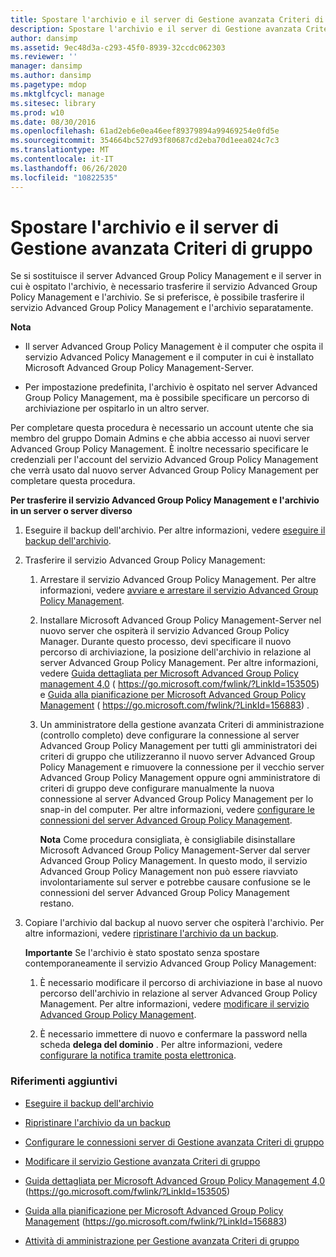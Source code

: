 ```yaml
---
title: Spostare l'archivio e il server di Gestione avanzata Criteri di gruppo
description: Spostare l'archivio e il server di Gestione avanzata Criteri di gruppo
author: dansimp
ms.assetid: 9ec48d3a-c293-45f0-8939-32ccdc062303
ms.reviewer: ''
manager: dansimp
ms.author: dansimp
ms.pagetype: mdop
ms.mktglfcycl: manage
ms.sitesec: library
ms.prod: w10
ms.date: 08/30/2016
ms.openlocfilehash: 61ad2eb6e0ea46eef89379894a99469254e0fd5e
ms.sourcegitcommit: 354664bc527d93f80687cd2eba70d1eea024c7c3
ms.translationtype: MT
ms.contentlocale: it-IT
ms.lasthandoff: 06/26/2020
ms.locfileid: "10822535"
---
```

# Spostare l'archivio e il server di Gestione avanzata Criteri di gruppo


Se si sostituisce il server Advanced Group Policy Management e il server in cui è ospitato l'archivio, è necessario trasferire il servizio Advanced Group Policy Management e l'archivio. Se si preferisce, è possibile trasferire il servizio Advanced Group Policy Management e l'archivio separatamente.

**Nota**  
-   Il server Advanced Group Policy Management è il computer che ospita il servizio Advanced Policy Management e il computer in cui è installato Microsoft Advanced Group Policy Management-Server.

-   Per impostazione predefinita, l'archivio è ospitato nel server Advanced Group Policy Management, ma è possibile specificare un percorso di archiviazione per ospitarlo in un altro server.

 

Per completare questa procedura è necessario un account utente che sia membro del gruppo Domain Admins e che abbia accesso ai nuovi server Advanced Group Policy Management. È inoltre necessario specificare le credenziali per l'account del servizio Advanced Group Policy Management che verrà usato dal nuovo server Advanced Group Policy Management per completare questa procedura.

**Per trasferire il servizio Advanced Group Policy Management e l'archivio in un server o server diverso**

1.  Eseguire il backup dell'archivio. Per altre informazioni, vedere [eseguire il backup dell'archivio](back-up-the-archive-agpm40.md).

2.  Trasferire il servizio Advanced Group Policy Management:

    1.  Arrestare il servizio Advanced Group Policy Management. Per altre informazioni, vedere [avviare e arrestare il servizio Advanced Group Policy Management](start-and-stop-the-agpm-service-agpm40.md).

    2.  Installare Microsoft Advanced Group Policy Management-Server nel nuovo server che ospiterà il servizio Advanced Group Policy Manager. Durante questo processo, devi specificare il nuovo percorso di archiviazione, la posizione dell'archivio in relazione al server Advanced Group Policy Management. Per altre informazioni, vedere [Guida dettagliata per Microsoft Advanced Group Policy management 4,0](https://go.microsoft.com/fwlink/?LinkId=153505) ( https://go.microsoft.com/fwlink/?LinkId=153505) e [Guida alla pianificazione per Microsoft Advanced Group Policy Management](https://go.microsoft.com/fwlink/?LinkId=156883) ( https://go.microsoft.com/fwlink/?LinkId=156883) .

    3.  Un amministratore della gestione avanzata Criteri di amministrazione (controllo completo) deve configurare la connessione al server Advanced Group Policy Management per tutti gli amministratori dei criteri di gruppo che utilizzeranno il nuovo server Advanced Group Policy Management e rimuovere la connessione per il vecchio server Advanced Group Policy Management oppure ogni amministratore di criteri di gruppo deve configurare manualmente la nuova connessione al server Advanced Group Policy Management per lo snap-in del computer. Per altre informazioni, vedere [configurare le connessioni del server Advanced Group Policy Management](configure-agpm-server-connections-agpm40.md).

        **Nota**  Come procedura consigliata, è consigliabile disinstallare Microsoft Advanced Group Policy Management-Server dal server Advanced Group Policy Management. In questo modo, il servizio Advanced Group Policy Management non può essere riavviato involontariamente sul server e potrebbe causare confusione se le connessioni del server Advanced Group Policy Management restano.

         

3.  Copiare l'archivio dal backup al nuovo server che ospiterà l'archivio. Per altre informazioni, vedere [ripristinare l'archivio da un backup](restore-the-archive-from-a-backup-agpm40.md).

    **Importante**  Se l'archivio è stato spostato senza spostare contemporaneamente il servizio Advanced Group Policy Management:

    1.  È necessario modificare il percorso di archiviazione in base al nuovo percorso dell'archivio in relazione al server Advanced Group Policy Management. Per altre informazioni, vedere [modificare il servizio Advanced Group Policy Management](modify-the-agpm-service-agpm40.md).

    2.  È necessario immettere di nuovo e confermare la password nella scheda **delega del dominio** . Per altre informazioni, vedere [configurare la notifica tramite posta elettronica](configure-e-mail-notification-agpm40.md).

     

### Riferimenti aggiuntivi

-   [Eseguire il backup dell'archivio](back-up-the-archive-agpm40.md)

-   [Ripristinare l'archivio da un backup](restore-the-archive-from-a-backup-agpm40.md)

-   [Configurare le connessioni server di Gestione avanzata Criteri di gruppo](configure-agpm-server-connections-agpm40.md)

-   [Modificare il servizio Gestione avanzata Criteri di gruppo](modify-the-agpm-service-agpm40.md)

-   [Guida dettagliata per Microsoft Advanced Group Policy Management 4,0](https://go.microsoft.com/fwlink/?LinkId=153505) (https://go.microsoft.com/fwlink/?LinkId=153505)

-   [Guida alla pianificazione per Microsoft Advanced Group Policy Management](https://go.microsoft.com/fwlink/?LinkId=156883) (https://go.microsoft.com/fwlink/?LinkId=156883)

-   [Attività di amministrazione per Gestione avanzata Criteri di gruppo](performing-agpm-administrator-tasks-agpm40.md)

 

 





